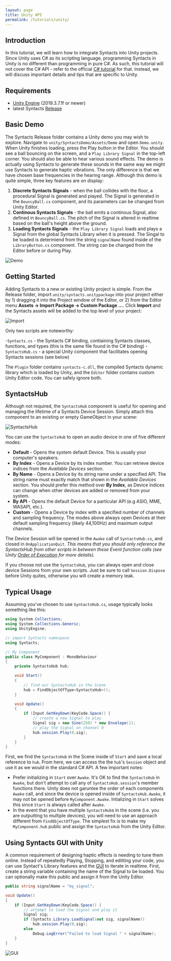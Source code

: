 ```yaml
---
layout: page
title: Unity API
permalink: /tutorials/unity/
---
```


## Introduction
In this tutorial, we will learn how to integrate Syntacts into Unity projects. Since Unity uses C# as its scripting language, programming Syntacts in Unity is no different than programming in pure C#. As such, this tutorial will not cover the C# API - refer to the official [C# tutorial](/tutorials/cs.md) for that. Instead, we will discuss important details and tips that are specific to Unity.

## Requirements

- [Unity Engine](https://unity.com/) (2019.3.7.1f or newer)
- latest Syntacts [Release](https://github.com/mahilab/Syntacts/releases)

## Basic Demo

The Syntacts Release folder contains a Unity demo you may wish to explore. Navigate to `unity/SyntactsDemo/Assets/Demo` and open `Demo.unity`. When Unity finishes loading, press the Play button in the Editor. You should see a ball bouncing on the screen, and a `Play Library Signal` in the top-left corner. You should also be able to hear various sound effects. The demo is actually using Syntacts to generate these sounds in the same way we might use Syntacts to generate haptic vibrations. The only difference is that we have chosen base frequencies in the hearing range. Although this demo is quite simple, three key features are on display:

1. **Discrete Syntacts Signals** - when the ball collides with the floor, a procedural Signal is generated and played. The Signal is generated in the  `BouncyBall.cs` component, and its parameters can be changed from  Unity Editor.  
2. **Continous Syntacts Signals** - the ball emits a continous Signal, also defined in `BouncyBall.cs`. The pitch of the Signal is altered in realtime based on the ball's height above the ground.
3. **Loading Syntacts Signals** - the `Play Library Signal` loads and plays a Signal from the global Syntacts Library when it is pressed. The Singal to be loaded is determiend from the string `signalName` found inside of the `LibraryButton.cs` component. The string can be changed from the Editor before or during Play.

![Demo](https://raw.githubusercontent.com/wiki/mahilab/Syntacts/images/tut-unity/ball.gif)

## Getting Started

Adding Syntacts to a new or existing Unity project is simple. From the Release folder, import `unity/syntacts.unitypackage` into your project either by 1) dragging it into the Project window of the Editor, or 2) from the Editor menu **Assets -> Import Package -> Custom Package ...**. Click **Import** and the Syntacts assets will be added to the top level of your project:

![Import](https://raw.githubusercontent.com/wiki/mahilab/Syntacts/images/tut-unity/import.png)

Only two scripts are noteworthy:

-`Syntacts.cs` - the Syntacts C# binding, contiaining Syntacts classes, functions, and types (this is the same file found in the C# binding)
-`SyntactsHub.cs` - a special Unity component that facilitates opening Syntacts sessions (see below)

The `Plugin` folder contains `syntacts-c.dll`, the compiled Syntacts dynamic library which is loaded by Unity, and the `Editor` folder contains custom Unity Editor code. You can safely ignore both.

## SyntactsHub

Although not required, the `SyntactsHub` component is useful for opening and managing the lifetime of a Syntacts Device Session. Simply attach this component to an existing or empty GameObject in your scene:

![SyntactsHub](https://raw.githubusercontent.com/wiki/mahilab/Syntacts/images/tut-unity/hub1.png)

You can use the `SyntactsHub` to open an audio device in one of five different modes:

- **Default** - Opens the system default Device. This is usually your computer's speakers.
- **By Index** - Opens a Device by its index number. You can retrieve device indices from the *Available Devices* section.
- **By Name** - Opens a Device by its string name under a specified API. The string name must exactly match that shown in the *Available Devices* section. You should prefer this method over **By Index**, as Device indices can change when other devices are added or removed from your system.
- **By API** - Opens the default Device for a particular API (e.g ASIO, MME, WASAPI, etc.).
- **Custom** - Opens a Device by index with a specified number of channels and sampling frequency. The modes above always open Devices at their default sampling frequency (likely 44,100Hz) and maximum output channels.

The Device Session will be opened in the `Awake` call of `SyntactsHub.cs`, and closed in `OnApplicationQuit`. *This means that you should only reference the SyntactsHub from other scripts in between these Event function calls (see Unity [Order of Execution](https://docs.unity3d.com/Manual/ExecutionOrder.html) for more details).*

If you choose not use the `SyntactsHub`, you can always open and close device Sessions from your own scripts. Just be sure to call `Session.Dispose` before Unity quites, otherwise you will create a memory leak. 

## Typical Usage

Assuming you've chosen to use `SyntactsHub.cs`, usage typically looks something like this:

```cs
using System.Collections;
using System.Collections.Generic;
using UnityEngine;

// import Syntacts namespace
using Syntacts; 

// My Component
public class MyComponent : MonoBehaviour
{
    private SyntactsHub hub;

    void Start()
    {
        // find our SyntactsHub in the Scene
        hub = FindObjectOfType<SyntactsHub>();
    }

    void Update()
    {
        if (Input.GetKeyDown(KeyCode.Space)) {
            // create a new Signal to play
            Signal sig = new Sine(250) * new Envelope(1);
            // play the Signal on channel 0
            hub.session.Play(0,sig);
        }
    }
}
```

First, we find the `SyntactsHub` in the Scene inside of `Start` and save a local reference to `hub`. From here, we can access the the `hub`'s `Session` object and use it as we would in the standard C# API. A few important notes:

- Prefer initializing in `Start` over `Awake`. It's OK to find the `SyntactsHub` in `Awake`, but don't attempt to call any of `SyntactsHub.session`'s member functions there. Unity does not garuntee the order of each components `Awake` call, and since the device is opened inside of `SyntactsHub.Awake`, it may not be opened before `MyComponent.Awake`. Intializing in `Start` solves this since `Start` is always called after `Awake`.
- In the event that you have multiple `SyntactsHub`s in the scene (i.e. you are outputting to multiple devices), you will need to use an approach different from `FindObjectOfType`. The simplest fix is to make my `MyComponent.hub` public and assign the `SyntactsHub` from the Unity Editor.

## Using Syntacts GUI with Unity

A common requirement of designing haptic effects is needing to tune them online. Instead of repeatedly Playing, Stopping, and editting your code, you can use Syntact's Library features and the [GUI](/tutorials/gui.md) to iterate in realtime. First, create a string variable containing the name of the Signal to be loaded. You can optionally make this public and assign it from the Unity Editor.

```cs
public string signalName = "my_signal";

void Update()
{
    if (Input.GetKeyDown(KeyCode.Space)) {
        // attempt to load the Signal and play it
        Signal sig;
        if (Syntacts.Library.LoadSignal(out sig, signalName))
            hub.session.Play(0,sig);
        else
            Debug.LogError("Failed to load Signal " + signalName);
    }
}
```

![GUI](https://raw.githubusercontent.com/wiki/mahilab/Syntacts/images/tut-unity/gui_unity.png)





